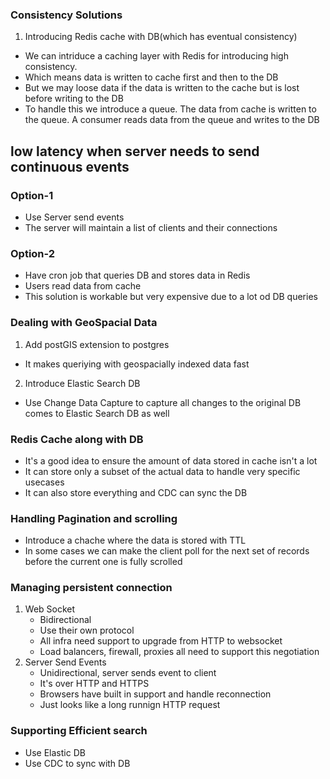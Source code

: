 ### Consistency Solutions
1. Introducing Redis cache with DB(which has eventual consistency)
- We can intriduce a caching layer with Redis for introducing high consistency.
- Which means data is written to cache first and then to the DB
- But we may loose data if the data is written to the cache but is lost before writing to the DB
- To handle this we introduce a queue. The data from cache is written to the queue.
  A consumer reads data from the queue and writes to the DB

## low latency when server needs to send continuous events
### Option-1
- Use Server send events
- The server will maintain a list of clients and their connections
### Option-2
- Have cron job that queries DB and stores data in Redis
- Users read data from cache
- This solution is workable but very expensive due to a lot od DB queries

### Dealing with GeoSpacial Data
1. Add postGIS extension to postgres
- It makes queriying with geospacially indexed data fast
2. Introduce Elastic Search DB
  - Use Change Data Capture to capture all changes to the original DB comes to Elastic Search DB as well


### Redis Cache along with DB 
- It's a good idea to ensure the amount of data stored in cache isn't a lot
- It can store only a subset of the actual data to handle very specific usecases
- It can also store everything and CDC can sync the DB

### Handling Pagination and scrolling
- Introduce a chache where the data is stored with TTL
- In some cases we can make the client poll for the next set of records before the current one is fully scrolled

### Managing persistent connection 
1. Web Socket
   - Bidirectional
   - Use their own protocol
   - All infra need support to upgrade from HTTP to websocket
   - Load balancers, firewall, proxies all need to support this negotiation
2. Server Send Events
   - Unidirectional, server sends event to client
   - It's over HTTP and HTTPS
   - Browsers have built in support and handle reconnection
   - Just looks like a long runnign HTTP request
  
 ### Supporting Efficient search
 - Use Elastic DB
 - Use CDC to sync with DB

